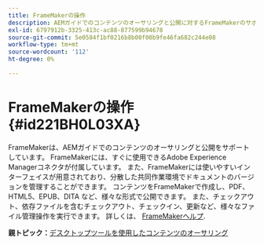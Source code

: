 ```yaml
---
title: FrameMakerの操作
description: AEMガイドでのコンテンツのオーサリングと公開に対するFrameMakerのサポートについて説明します。
exl-id: 6797912b-3325-413c-ac88-877599b94678
source-git-commit: 5e0584f1bf0216b8b00f00b9fe46fa682c244e08
workflow-type: tm+mt
source-wordcount: '112'
ht-degree: 0%

---
```


# FrameMakerの操作 {#id221BH0L03XA}

FrameMakerは、AEMガイドでのコンテンツのオーサリングと公開をサポートしています。 FrameMakerには、すぐに使用できるAdobe Experience Managerコネクタが付属しています。 また、FrameMakerには使いやすいインターフェイスが用意されており、分散した共同作業環境でドキュメントのバージョンを管理することができます。 コンテンツをFrameMakerで作成し、PDF、HTML5、EPUB、DITA など、様々な形式で公開できます。 また、チェックアウト、依存ファイルを含むチェックアウト、チェックイン、更新など、様々なファイル管理操作を実行できます。 詳しくは、 [FrameMakerヘルプ](https://help.adobe.com/en_US/framemaker/using/index.html).

**親トピック：**[&#x200B;デスクトップツールを使用したコンテンツのオーサリング](author-desktop-tools.md)
